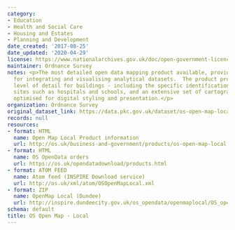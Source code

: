 ```yaml
---
category:
- Education
- Health and Social Care
- Housing and Estates
- Planning and Development
date_created: '2017-08-25'
date_updated: '2020-04-29'
license: https://www.nationalarchives.gov.uk/doc/open-government-licence/version/3/
maintainer: Ordnance Survey
notes: <p>The most detailed open data mapping product available, providing a backdrop
  for integrating and visualising analytical datasets.  The product provides an enhanced
  level of detail for buildings - including the specific identification of functional
  sites such as hospitals and schools, and an extensive set of cartographic names
  optimised for digital styling and presentation.</p>
organization: Ordnance Survey
original_dataset_link: https://data.pkc.gov.uk/dataset/os-open-map-local
records: null
resources:
- format: HTML
  name: Open Map Local Product information
  url: http://os.uk/business-and-government/products/os-open-map-local.html
- format: HTML
  name: OS OpenData orders
  url: https://os.uk/opendatadownload/products.html
- format: ATOM FEED
  name: Atom feed (INSPIRE Download service)
  url: http://os.uk/xml/atom/OSOpenMapLocal.xml
- format: ZIP
  name: OpenMap Local (Dundee)
  url: http://inspire.dundeecity.gov.uk/os_opendata/openmaplocal/OS_openmaplocal_dundee.zip
schema: default
title: OS Open Map - Local
---
```

